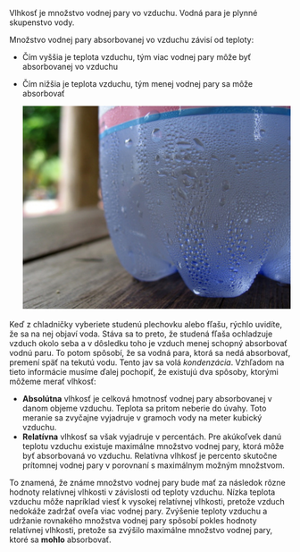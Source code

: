 Vlhkosť je množstvo vodnej pary vo vzduchu. Vodná para je plynné skupenstvo vody.

Množstvo vodnej pary absorbovanej vo vzduchu závisí od teploty:
- Čím vyššia je teplota vzduchu, tým viac vodnej pary môže byť absorbovanej vo vzduchu
- Čím nižšia je teplota vzduchu, tým menej vodnej pary sa môže absorbovať

    ![](images/condensation.jpg)

Keď z chladničky vyberiete studenú plechovku alebo fľašu, rýchlo uvidíte, že sa na nej objaví voda. Stáva sa to preto, že studená fľaša ochladzuje vzduch okolo seba a v dôsledku toho je vzduch menej schopný absorbovať vodnú paru. To potom spôsobí, že sa vodná para, ktorá sa nedá absorbovať, premení späť na tekutú vodu. Tento jav sa volá *kondenzácia*. Vzhľadom na tieto informácie musíme ďalej pochopiť, že existujú dva spôsoby, ktorými môžeme merať vlhkosť:

- **Absolútna** vlhkosť je celková hmotnosť vodnej pary absorbovanej v danom objeme vzduchu. Teplota sa pritom neberie do úvahy. Toto meranie sa zvyčajne vyjadruje v gramoch vody na meter kubický vzduchu.
- **Relatívna** vlhkosť sa však vyjadruje v percentách. Pre akúkoľvek danú teplotu vzduchu existuje maximálne množstvo vodnej pary, ktorá môže byť absorbovaná vo vzduchu. Relatívna vlhkosť je percento skutočne prítomnej vodnej pary v porovnaní s maximálnym možným množstvom.

To znamená, že známe množstvo vodnej pary bude mať za následok rôzne hodnoty relatívnej vlhkosti v závislosti od teploty vzduchu. Nízka teplota vzduchu môže napríklad viesť k vysokej relatívnej vlhkosti, pretože vzduch nedokáže zadržať oveľa viac vodnej pary. Zvýšenie teploty vzduchu a udržanie rovnakého množstva vodnej pary spôsobí pokles hodnoty relatívnej vlhkosti, pretože sa zvýšilo maximálne množstvo vodnej pary, ktoré sa **mohlo** absorbovať.

